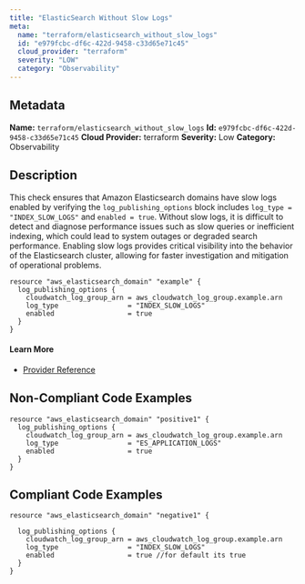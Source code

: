 ```yaml
---
title: "ElasticSearch Without Slow Logs"
meta:
  name: "terraform/elasticsearch_without_slow_logs"
  id: "e979fcbc-df6c-422d-9458-c33d65e71c45"
  cloud_provider: "terraform"
  severity: "LOW"
  category: "Observability"
---
```

## Metadata
**Name:** `terraform/elasticsearch_without_slow_logs`
**Id:** `e979fcbc-df6c-422d-9458-c33d65e71c45`
**Cloud Provider:** terraform
**Severity:** Low
**Category:** Observability
## Description
This check ensures that Amazon Elasticsearch domains have slow logs enabled by verifying the `log_publishing_options` block includes `log_type = "INDEX_SLOW_LOGS"` and `enabled = true`. Without slow logs, it is difficult to detect and diagnose performance issues such as slow queries or inefficient indexing, which could lead to system outages or degraded search performance. Enabling slow logs provides critical visibility into the behavior of the Elasticsearch cluster, allowing for faster investigation and mitigation of operational problems.

```
resource "aws_elasticsearch_domain" "example" {
  log_publishing_options {
    cloudwatch_log_group_arn = aws_cloudwatch_log_group.example.arn
    log_type                 = "INDEX_SLOW_LOGS"
    enabled                  = true
  }
}
```

#### Learn More

 - [Provider Reference](https://registry.terraform.io/providers/hashicorp/aws/latest/docs/resources/elasticsearch_domain#log_publishing_options)

## Non-Compliant Code Examples
```aws
resource "aws_elasticsearch_domain" "positive1" {
  log_publishing_options {
    cloudwatch_log_group_arn = aws_cloudwatch_log_group.example.arn
    log_type                 = "ES_APPLICATION_LOGS"
    enabled                  = true
  }
}

```

## Compliant Code Examples
```aws
resource "aws_elasticsearch_domain" "negative1" {

  log_publishing_options {
    cloudwatch_log_group_arn = aws_cloudwatch_log_group.example.arn
    log_type                 = "INDEX_SLOW_LOGS"
    enabled                  = true //for default its true
  }
}

```